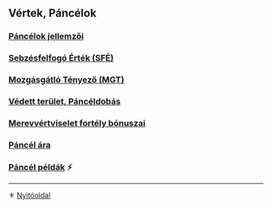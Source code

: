 ## Vértek, Páncélok

### [Páncélok jellemzői](069_01_pancelok_jellemzoi.md)

### [Sebzésfelfogó Érték (SFÉ)](069_02_SFE.md)

### [Mozgásgátló Tényező (MGT)](069_03_MGT.md)

### [Védett terület, Páncéldobás](069_04_vedett_terulet_panceldobas.md)

### [Merevvértviselet fortély bónuszai](069_05_vertviselet_fortely_bonuszai.md)

### [Páncél ára](069_06_pancel_ara.md)

### [Páncél példák](069_07_pancel_peldak.md) ⚡

---

⚜️ [Nyitóoldal](start.md#6-harcrendszer-%EF%B8%8F)
